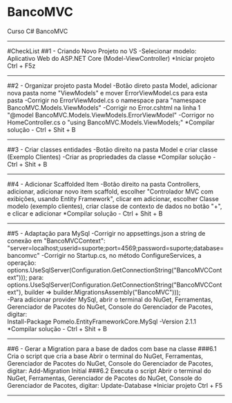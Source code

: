 # BancoMVC
Curso C# BancoMVC 

***

#CheckList
##1 - Criando Novo Projeto no VS
-Selecionar modelo: Aplicativo Web do ASP.NET Core (Model-ViewController)
*Iniciar projeto Ctrl + F5z
***

##2 -  Organizar projeto pasta Model
-Botão direto pasta Model, adicionar nova pasta nome "ViewModels" e mover ErrorViewModel.cs para esta pasta
-Corrigir no ErrorViewModel.cs o namespace para "namespace BancoMVC.Models.ViewModels"
-Corrigir no Error.cshtml na linha 1 "@model BancoMVC.Models.ViewModels.ErrorViewModel"
-Corrigor no HomeController.cs o "using BancoMVC.Models.ViewModels;"
*Compilar solução - Ctrl + Shit + B 
***

##3 - Criar classes entidades
-Botão direito na pasta Model e criar classe (Exemplo Clientes)
-Criar as propriedades da classe
*Compilar solução - Ctrl + Shit + B
*** 

##4 - Adicionar Scaffolded Item
-Botão direito na pasta Controllers, adicionar, adicionar novo item scaffold,
escolher "Controlador MVC com exibições, usando Entity Framework", clicar em adicionar,
escolher Classe modelo (exemplo clientes),
criar classe de contexto de dados no botão "+", e clicar e adicionar
*Compilar solução - Ctrl + Shit + B 
***

##5 - Adaptação para MySql 
-Corrigir no appsettings.json a string de conexão em "BancoMVCContext": "server=localhost;userid=suporte;port=4569;password=suporte;database=bancomvc"
-Corrigir no Startup.cs, no método ConfigureServices, a operação: 
	options.UseSqlServer(Configuration.GetConnectionString("BancoMVCContext")));
para:
	options.UseSqlServer(Configuration.GetConnectionString("BancoMVCContext"), builder =>
	builder.MigrationsAssembly("BancoMVC")));	
-Para adicionar provider MySql, abrir o terminal do NuGet, Ferramentas, Gerenciador de Pacotes do NuGet, Console do Gerenciador de Pacotes, digitar:  
	Install-Package Pomelo.EntityFrameworkCore.MySql -Version 2.1.1
*Compilar solução - Ctrl + Shit + B 
***

##6 - Gerar a Migration para a base de dados com base na classe
###6.1 Cria o script que cria a base
	Abrir o terminal do NuGet, Ferramentas, Gerenciador de Pacotes do NuGet, Console do Gerenciador de Pacotes, digitar:
	Add-Migration Initial
###6.2 Executa o script
	Abrir o terminal do NuGet, Ferramentas, Gerenciador de Pacotes do NuGet, Console do Gerenciador de Pacotes, digitar:
	Update-Database
*Iniciar projeto Ctrl + F5
***
